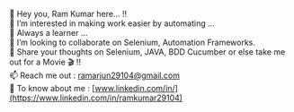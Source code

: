 👋 Hey you, Ram Kumar here... !!    
👀 I’m interested in making work easier by automating ...    
🌱 Always a learner ...    
💞️ I’m looking to collaborate on Selenium, Automation Frameworks.    
💬 Share your thoughts on Selenium, JAVA, BDD Cucumber or else take me out for a Movie 🎬 !!    
📫 Reach me out : ramarjun29104@gmail.com    
📄 To know about me : [www.linkedin.com/in/](https://www.linkedin.com/in/ramkumar29104)
